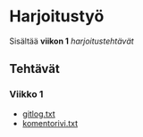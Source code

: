 # Harjoitustyö

Sisältää **viikon 1** *harjoitustehtävät*

## Tehtävät

### Viikko 1

* [gitlog.txt]()
* [komentorivi.txt](https://github.com/antonlep/ot-harjoitustyo/blob/master/laskarit/gitlog.txt)
